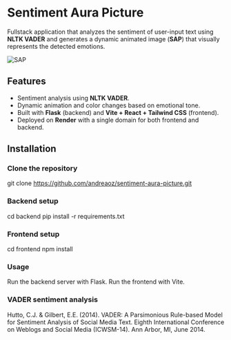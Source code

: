 # Sentiment Aura Picture

Fullstack application that analyzes the sentiment of user-input text using **NLTK VADER** and generates a dynamic animated image (**SAP**) that visually represents the detected emotions.

![SAP]([https://res.cloudinary.com/dbtvmyrts/image/upload/v1754798078/sap_sbpuhx.png])

## Features
- Sentiment analysis using **NLTK VADER**.  
- Dynamic animation and color changes based on emotional tone.  
- Built with **Flask** (backend) and **Vite + React + Tailwind CSS** (frontend).  
- Deployed on **Render** with a single domain for both frontend and backend.

## Installation
### Clone the repository
git clone https://github.com/andreaoz/sentiment-aura-picture.git

### Backend setup
cd backend
pip install -r requirements.txt

### Frontend setup
cd frontend
npm install

### Usage
Run the backend server with Flask.
Run the frontend with Vite.

### VADER sentiment analysis
Hutto, C.J. & Gilbert, E.E. (2014). VADER: A Parsimonious Rule-based Model for
Sentiment Analysis of Social Media Text. Eighth International Conference on
Weblogs and Social Media (ICWSM-14). Ann Arbor, MI, June 2014.
